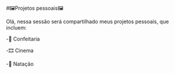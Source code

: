 #🖼Projetos pessoais🖼

Olá, nessa sessão será compartilhado meus projetos pessoais, que incluem:

-🎂 Confeitaria

-🎞 Cinema

-🤿 Natação
